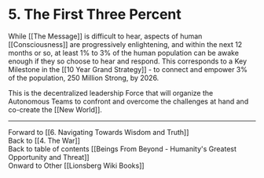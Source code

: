 # 5. The First Three Percent

While [[The Message]] is difficult to hear, aspects of human [[Consciousness]] are progressively enlightening, and within the next 12 months or so, at least 1% to 3% of the human population can be awake enough if they so choose to hear and respond. This corresponds to a Key Milestone in the [[10 Year Grand Strategy]] - to connect and empower 3% of the population, 250 Million Strong, by 2026. 

This is the decentralized leadership Force that will organize the Autonomous Teams to confront and overcome the challenges at hand and co-create the [[New World]].  

___

Forward to [[6. Navigating Towards Wisdom and Truth]]      
Back to [[4. The War]]      
Back to table of contents [[Beings From Beyond - Humanity's Greatest Opportunity and Threat]]  
Onward to Other [[Lionsberg Wiki Books]]  
